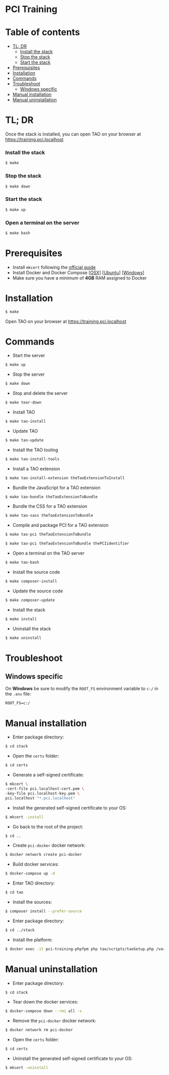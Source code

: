 # PCI Training

# Table of contents
- [TL; DR](#tl-dr)
  - [Install the stack](#install-the-stack)
  - [Stop the stack](#stop-the-stack)
  - [Start the stack](#start-the-stack)
- [Prerequisites](#prerequisites)
- [Installation](#installation)
- [Commands](#commands)
- [Troubleshoot](#troubleshoot)
  - [Windows specific](#windows-specific)
- [Manual installation](#manual-installation)
- [Manual uninstallation](#manual-uninstallation)

# TL; DR

Once the stack is installed, you can open TAO on your browser at https://training.pci.localhost

### Install the stack
```bash
$ make
```

### Stop the stack
```bash
$ make down
```

### Start the stack
```bash
$ make up
```

### Open a terminal on the server
```bash
$ make bash
```

# Prerequisites

- Install `mkcert` following the [official guide](https://github.com/FiloSottile/mkcert)
- Install Docker and Docker Compose
[[OSX](https://docs.docker.com/docker-for-mac/install/)]
[[Ubuntu](https://docs.docker.com/install/linux/docker-ce/ubuntu/)]
[[Windows](https://docs.docker.com/docker-for-windows/install/)]
- Make sure you have a minimum of **4GB** RAM assigned to Docker

# Installation
```bash
$ make
```

Open TAO on your browser at https://training.pci.localhost

# Commands

- Start the server
```bash
$ make up
```

- Stop the server
```bash
$ make down
```

- Stop and delete the server
```bash
$ make tear-down
```

- Install TAO
```bash
$ make tao-install
```

- Update TAO
```bash
$ make tao-update
```

- Install the TAO tooling
```bash
$ make tao-install-tools
```

- Install a TAO extension
```bash
$ make tao-install-extension theTaoExtensionToInstall
```

- Bundle the JavaScript for a TAO extension
```bash
$ make tao-bundle theTaoExtensionToBundle
```

- Bundle the CSS for a TAO extension
```bash
$ make tao-sass theTaoExtensionToBundle
```

- Compile and package PCI for a TAO extension
```bash
$ make tao-pci theTaoExtensionToBundle
```

```bash
$ make tao-pci theTaoExtensionToBundle thePCIidentifier
```

- Open a terminal on the TAO server
```bash
$ make tao-bash
```

- Install the source code
```bash
$ make composer-install
```

- Update the source code
```bash
$ make composer-update
```

- Install the stack
```bash
$ make install
```

- Uninstall the stack
```bash
$ make uninstall
```

# Troubleshoot

## Windows specific
On **Windows** be sure to modify the `ROOT_FS` environment variable to `c:/` in the `.env` file:

```dotenv
ROOT_FS=c:/
```

# Manual installation

- Enter package directory:

```bash
$ cd stack
```

- Open the `certs` folder:
```bash
$ cd certs
```

- Generate a self-signed certificate:
```bash
$ mkcert \
-cert-file pci.localhost-cert.pem \
-key-file pci.localhost-key.pem \
pci.localhost "*.pci.localhost"
```

- Install the generated self-signed certificate to your OS:
```bash
$ mkcert -install
```

- Go back to the root of the project:
```bash
$ cd ..
```
- Create `pci-docker` docker network:

```bash
$ docker network create pci-docker
```

- Build docker services:

```bash
$ docker-compose up -d
```

- Enter TAO directory:

```bash
$ cd tao
```

- Install the sources:

```bash
$ composer install --prefer-source
```

- Enter package directory:

```bash
$ cd ../stack
```

- Install the platform:

```bash
$ docker exec -it pci-training-phpfpm php tao/scripts/taoSetup.php /var/stack/setup.json -vvv
```

# Manual uninstallation

- Enter package directory:

```bash
$ cd stack
```

- Tear down the docker services:

```bash
$ docker-compose down --rmi all -v
```

- Remove the `pci-docker` docker network:

```bash
$ docker network rm pci-docker
```

- Open the `certs` folder:
```bash
$ cd certs
```

- Uninstall the generated self-signed certificate to your OS:
```bash
$ mkcert -uninstall
```
